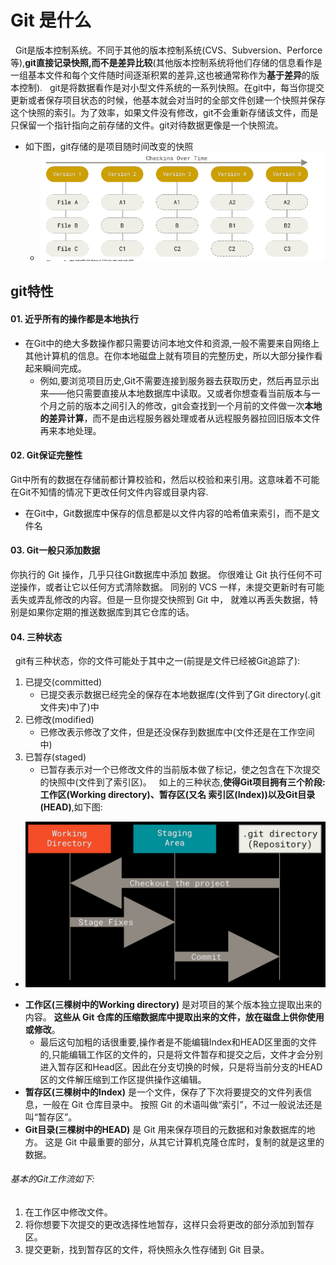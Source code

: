 # Git 是什么
&nbsp;&nbsp;Git是版本控制系统。不同于其他的版本控制系统(CVS、Subversion、Perforce等),**git直接记录快照,而不是差异比较**(其他版本控制系统将他们存储的信息看作是一组基本文件和每个文件随时间逐渐积累的差异,这也被通常称作为**基于差异**的版本控制).
&nbsp;&nbsp;git是将数据看作是对小型文件系统的一系列快照。在git中，每当你提交更新或者保存项目状态的时候，他基本就会对当时的全部文件创建一个快照并保存这个快照的索引。为了效率，如果文件没有修改，git不会重新存储该文件，而是只保留一个指针指向之前存储的文件。git对待数据更像是一个快照流。
  + 如下图，git存储的是项目随时间改变的快照
    - <img src ="./pics/04/20201021223453.png"/>
## git特性
#### 01. 近乎所有的操作都是本地执行
+ 在Git中的绝大多数操作都只需要访问本地文件和资源,一般不需要来自网络上其他计算机的信息。在你本地磁盘上就有项目的完整历史，所以大部分操作看起来瞬间完成。 
   - 例如,要浏览项目历史,Git不需要连接到服务器去获取历史，然后再显示出来——他只需要直接从本地数据库中读取。又或者你想查看当前版本与一个月之前的版本之间引入的修改，git会查找到一个月前的文件做一次**本地的差异计算**，而不是由远程服务器处理或者从远程服务器拉回旧版本文件再来本地处理。  

#### 02. Git保证完整性
Git中所有的数据在存储前都计算校验和，然后以校验和来引用。这意味着不可能在Git不知情的情况下更改任何文件内容或目录内容.
  - 在Git中，Git数据库中保存的信息都是以文件内容的哈希值来索引，而不是文件名

#### 03. Git一般只添加数据
你执行的 Git 操作，几乎只往Git数据库中添加 数据。 你很难让 Git 执行任何不可逆操作，或者让它以任何方式清除数据。 同别的 VCS 一样，未提交更新时有可能丢失或弄乱修改的内容。但是一旦你提交快照到 Git 中， 就难以再丢失数据，特别是如果你定期的推送数据库到其它仓库的话。

#### 04. 三种状态
&nbsp;&nbsp;git有三种状态，你的文件可能处于其中之一(前提是文件已经被Git追踪了):
  1. 已提交(committed) 
      - 已提交表示数据已经完全的保存在本地数据库(文件到了Git directory(.git文件夹)中了)中
  2. 已修改(modified)
      -  已修改表示修改了文件，但是还没保存到数据库中(文件还是在工作空间中)
  3. 已暂存(staged)
      - 已暂存表示对一个已修改文件的当前版本做了标记，使之包含在下次提交的快照中(文件到了索引区)。
 &nbsp;&nbsp;如上的三种状态,**使得Git项目拥有三个阶段: 工作区(Working directory)、暂存区(又名 索引区(Index))以及Git目录(HEAD)**,如下图:
   - <img src="./pics/04/20201021224913.png"/>  
+ **工作区(三棵树中的Working directory)** 是对项目的某个版本独立提取出来的内容。 **这些从 Git 仓库的压缩数据库中提取出来的文件，放在磁盘上供你使用或修改**。
    - 最后这句加粗的话很重要,操作者是不能编辑Index和HEAD区里面的文件的,只能编辑工作区的文件的，只是将文件暂存和提交之后，文件才会分别进入暂存区和Head区。因此在分支切换的时候，只是将当前分支的HEAD区的文件解压缩到工作区提供操作这编辑。     
+  **暂存区(三棵树中的Index)** 是一个文件，保存了下次将要提交的文件列表信息，一般在 Git 仓库目录中。 按照 Git 的术语叫做“索引”，不过一般说法还是叫“暂存区”。
+ **Git目录(三棵树中的HEAD)** 是 Git 用来保存项目的元数据和对象数据库的地方。 这是 Git 中最重要的部分，从其它计算机克隆仓库时，复制的就是这里的数据。
###### 基本的Git工作流如下:
1. 在工作区中修改文件。
2. 将你想要下次提交的更改选择性地暂存，这样只会将更改的部分添加到暂存区。
3. 提交更新，找到暂存区的文件，将快照永久性存储到 Git 目录。

